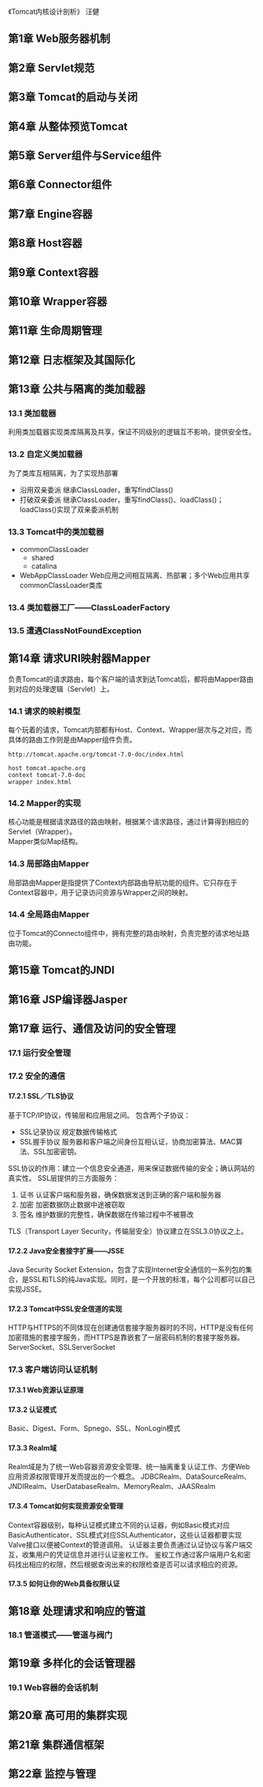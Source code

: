 《Tomcat内核设计剖析》 汪健

## 第1章 Web服务器机制
## 第2章 Servlet规范
## 第3章 Tomcat的启动与关闭
## 第4章 从整体预览Tomcat
## 第5章 Server组件与Service组件
## 第6章 Connector组件
## 第7章 Engine容器
## 第8章 Host容器
## 第9章 Context容器
## 第10章 Wrapper容器
## 第11章 生命周期管理
## 第12章 日志框架及其国际化
## 第13章 公共与隔离的类加载器
### 13.1 类加载器
利用类加载器实现类库隔离及共享，保证不同级别的逻辑互不影响，提供安全性。
### 13.2 自定义类加载器
为了类库互相隔离，为了实现热部署
* 沿用双亲委派 继承ClassLoader，重写findClass()
* 打破双亲委派 继承ClassLoader，重写findClass()、loadClass()；loadClass()实现了双亲委派机制

### 13.3 Tomcat中的类加载器
* commonClassLoader 
  * shared
  * catalina
* WebAppClassLoader Web应用之间相互隔离、热部署；多个Web应用共享commonClassLoader类库

### 13.4 类加载器工厂——ClassLoaderFactory
### 13.5 遭遇ClassNotFoundException

## 第14章 请求URI映射器Mapper
负责Tomcat的请求路由，每个客户端的请求到达Tomcat后，都将由Mapper路由到对应的处理逻辑（Servlet）上。
### 14.1 请求的映射模型
每个玩着的请求，Tomcat内部都有Host、Context、Wrapper层次与之对应，而具体的路由工作则是由Mapper组件负责。
```
http://tomcat.apache.org/tomcat-7.0-doc/index.html

host tomcat.apache.org
context tomcat-7.0-doc
wrapper index.html
```
### 14.2 Mapper的实现
核心功能是根据请求路径的路由映射，根据某个请求路径，通过计算得到相应的Servlet（Wrapper）。  
Mapper类似Map结构。
### 14.3 局部路由Mapper
局部路由Mapper是指提供了Context内部路由导航功能的组件。它只存在于Context容器中，用于记录访问资源与Wrapper之间的映射。
### 14.4 全局路由Mapper
位于Tomcat的Connecto组件中，拥有完整的路由映射，负责完整的请求地址路由功能。

## 第15章 Tomcat的JNDI
## 第16章 JSP编译器Jasper

## 第17章 运行、通信及访问的安全管理
### 17.1 运行安全管理
### 17.2 安全的通信
#### 17.2.1 SSL／TLS协议
基于TCP/IP协议，传输层和应用层之间。
包含两个子协议：
* SSL记录协议 规定数据传输格式
* SSL握手协议 服务器和客户端之间身份互相认证，协商加密算法、MAC算法、SSL加密密钥。

SSL协议的作用：建立一个信息安全通道，用来保证数据传输的安全；确认网站的真实性。
SSL层提供的三方面服务：
1. 证书 认证客户端和服务器，确保数据发送到正确的客户端和服务器
2. 加密 加密数据防止数据中途被窃取
3. 签名 维护数据的完整性，确保数据在传输过程中不被篡改

TLS（Transport Layer Security，传输层安全）协议建立在SSL3.0协议之上。
#### 17.2.2 Java安全套接字扩展——JSSE
Java Security Socket Extension，包含了实现Internet安全通信的一系列包的集合，是SSL和TLS的纯Java实现。同时，是一个开放的标准，每个公司都可以自己实现JSSE。
#### 17.2.3 Tomcat中SSL安全信道的实现
HTTP与HTTPS的不同体现在创建通信套接字服务器时的不同，HTTP是没有任何加密措施的套接字服务，而HTTPS是靠嵌套了一层密码机制的套接字服务器。
ServerSocket、SSLServerSocket

### 17.3 客户端访问认证机制
#### 17.3.1 Web资源认证原理
#### 17.3.2 认证模式
Basic、Digest、Form、Spnego、SSL、NonLogin模式
#### 17.3.3 Realm域
Realm域是为了统一Web容器资源安全管理、统一抽离重复认证工作、方便Web应用资源权限管理开发而提出的一个概念。
JDBCRealm、DataSourceRealm、JNDIRealm、UserDatabaseRealm、MemoryRealm、JAASRealm
#### 17.3.4 Tomcat如何实现资源安全管理
Context容器级别，每种认证模式建立不同的认证器，例如Basic模式对应BasicAuthenticator、SSL模式对应SSLAuthenticator，这些认证器都要实现Valve接口以便被Context的管道调用。
认证器主要负责通过认证协议与客户端交互，收集用户的凭证信息并进行认证鉴权工作。
鉴权工作通过客户端用户名和密码找出相应的权限，然后根据查询出来的权限检查是否可以请求相应的资源。
#### 17.3.5 如何让你的Web具备权限认证

## 第18章 处理请求和响应的管道
### 18.1 管道模式——管道与阀门

## 第19章 多样化的会话管理器
### 19.1 Web容器的会话机制

## 第20章 高可用的集群实现

## 第21章 集群通信框架

## 第22章 监控与管理


